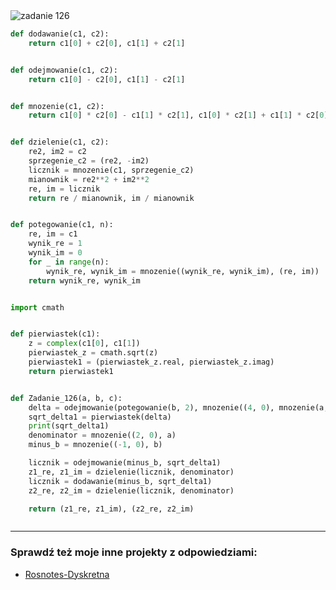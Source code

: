 <picture>
  <source srcset="../../srt/zbior_zadan/126.png" media="(prefers-color-scheme: light)">
  <source srcset="../../srt/zbior_zadan/black_126.png" media="(prefers-color-scheme: dark)">
  <img src="../../srt/zbior_zadan/black_126.png" alt="zadanie 126">
</picture>

```python
def dodawanie(c1, c2):
    return c1[0] + c2[0], c1[1] + c2[1]


def odejmowanie(c1, c2):
    return c1[0] - c2[0], c1[1] - c2[1]


def mnozenie(c1, c2):
    return c1[0] * c2[0] - c1[1] * c2[1], c1[0] * c2[1] + c1[1] * c2[0]


def dzielenie(c1, c2):
    re2, im2 = c2
    sprzegenie_c2 = (re2, -im2)
    licznik = mnozenie(c1, sprzegenie_c2)
    mianownik = re2**2 + im2**2
    re, im = licznik
    return re / mianownik, im / mianownik


def potegowanie(c1, n):
    re, im = c1
    wynik_re = 1
    wynik_im = 0
    for _ in range(n):
        wynik_re, wynik_im = mnozenie((wynik_re, wynik_im), (re, im))
    return wynik_re, wynik_im


import cmath


def pierwiastek(c1):
    z = complex(c1[0], c1[1])
    pierwiastek_z = cmath.sqrt(z)
    pierwiastek1 = (pierwiastek_z.real, pierwiastek_z.imag)
    return pierwiastek1


def Zadanie_126(a, b, c):
    delta = odejmowanie(potegowanie(b, 2), mnozenie((4, 0), mnozenie(a, c)))
    sqrt_delta1 = pierwiastek(delta)
    print(sqrt_delta1)
    denominator = mnozenie((2, 0), a)
    minus_b = mnozenie((-1, 0), b)

    licznik = odejmowanie(minus_b, sqrt_delta1)
    z1_re, z1_im = dzielenie(licznik, denominator)
    licznik = dodawanie(minus_b, sqrt_delta1)
    z2_re, z2_im = dzielenie(licznik, denominator)

    return (z1_re, z1_im), (z2_re, z2_im)



```

---
### Sprawdź też moje inne projekty z odpowiedziami:
- [Rosnotes-Dyskretna](https://github.com/kamilGie/Rosnotes-Dyskretna)
